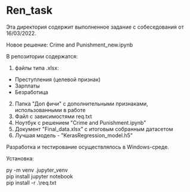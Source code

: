 # Ren_task

Эта директория содержит выполненное задание с собеседования от 16/03/2022.  

Новое решение: Crime and Punishment_new.ipynb

В репозитории содержатся:
1. файлы типа .xlsx:
- Преступления (целевой признак)
- Зарплаты
- Безработица

2. Папка "Доп фичи" с дополнительными признаками, использованными в работе
3. Файл с зависимостями req.txt
4. Ноутбук с решением "Crime and Punishment.ipynb"
5. Документ "Final_data.xlsx" с итоговым собранным датасетом
6. Лучшая модель - "KerasRegression_model.h5"


Разработка и тестирование осуществлялось в Windows-среде. 

Установка:

py -m venv .jupyter_venv  
pip install jupyter notebook  
pip install -r .\req.txt

